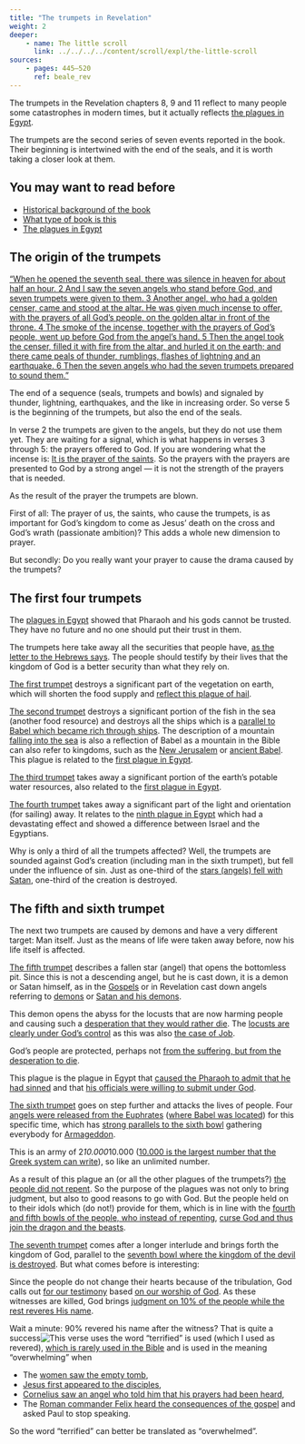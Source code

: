 ```yaml
---
title: "The trumpets in Revelation"
weight: 2
deeper:
    - name: The little scroll
      link: ../../../../content/scroll/expl/the-little-scroll
sources: 
    - pages: 445–520
      ref: beale_rev
---
```


The trumpets in the Revelation chapters 8, 9 and 11 reflect to many people some catastrophes in modern times, but it actually reflects [the plagues in Egypt](../../../../bible/exodus/expl/the-plagues-in-egypt).

The trumpets are the second series of seven events reported in the book. Their beginning is intertwined with the end of the seals, and it is worth taking a closer look at them.

## You may want to read before

<a name="bced"></a>
- [Historical background of the book](../../../../background/history/expl/pax-romana-key-to-understand-the-book-of-revelation)
- [What type of book is this](../../../../background/literature/expl/the-book-of-revelation-how-to-read-it)
- [The plagues in Egypt](../../../../bible/exodus/expl/the-plagues-in-egypt)

## The origin of the trumpets

<a name="5cb5"></a>
[“When he opened the seventh seal, there was silence in heaven for about half an hour. 2 And I saw the seven angels who stand before God, and seven trumpets were given to them. 3 Another angel, who had a golden censer, came and stood at the altar. He was given much incense to offer, with the prayers of all God’s people, on the golden altar in front of the throne. 4 The smoke of the incense, together with the prayers of God’s people, went up before God from the angel’s hand. 5 Then the angel took the censer, filled it with fire from the altar, and hurled it on the earth; and there came peals of thunder, rumblings, flashes of lightning and an earthquake. 6 Then the seven angels who had the seven trumpets prepared to sound them.”](https://www.bibleserver.com/NIV/Revelation8%3A1-6)

The end of a sequence (seals, trumpets and bowls) and signaled by thunder, lightning, earthquakes, and the like in increasing order. So verse 5 is the beginning of the trumpets, but also the end of the seals.

In verse 2 the trumpets are given to the angels, but they do not use them yet. They are waiting for a signal, which is what happens in verses 3 through 5: the prayers offered to God. If you are wondering what the incense is: [It is the prayer of the saints](https://www.bibleserver.com/NIV/Revelation5%3A8). So the prayers with the prayers are presented to God by a strong angel — it is not the strength of the prayers that is needed.

As the result of the prayer the trumpets are blown.

First of all: The prayer of us, the saints, who cause the trumpets, is as important for God’s kingdom to come as Jesus’ death on the cross and God’s wrath (passionate ambition)? This adds a whole new dimension to prayer.

But secondly: Do you really want your prayer to cause the drama caused by the trumpets?

## The first four trumpets

<a name="8718"></a>
The [plagues in Egypt](../../../../bible/exodus/expl/the-plagues-in-egypt) showed that Pharaoh and his gods cannot be trusted. They have no future and no one should put their trust in them.

The trumpets here take away all the securities that people have, [as the letter to the Hebrews says](https://www.bibleserver.com/NIV/Hebrews12%3A26-28). The people should testify by their lives that the kingdom of God is a better security than what they rely on.

[The first trumpet](https://www.bibleserver.com/NIV/Revelation8%3A7) destroys a significant part of the vegetation on earth, which will shorten the food supply and [reflect this plague of hail](https://www.bibleserver.com/NIV/Exodus9%3A22-25).

[The second trumpet](https://www.bibleserver.com/NIV/Revelation8%3A8-9) destroys a significant portion of the fish in the sea (another food resource) and destroys all the ships which is a [parallel to Babel which became rich through ships](https://www.bibleserver.com/NIV/Revelation18%3A19). The description of a mountain [falling into the sea](https://www.bibleserver.com/NIV/Revelation18%3A21) is also a reflection of Babel as a mountain in the Bible can also refer to kingdoms, such as the [New Jerusalem](https://www.bibleserver.com/NIV/Revelation21%3A10) or [ancient Babel](https://www.bibleserver.com/NIV/Jeremiah51%3A25). This plague is related to the [first plague in Egypt](https://www.bibleserver.com/NIV/Exodus7%3A21).

[The third trumpet](https://www.bibleserver.com/NIV/Revelation8%3A10-11) takes away a significant portion of the earth’s potable water resources, also related to the [first plague in Egypt](https://www.bibleserver.com/NIV/Exodus7%3A21).

[The fourth trumpet](https://www.bibleserver.com/NIV/Revelation8%3A12-13) takes away a significant part of the light and orientation (for sailing) away. It relates to the [ninth plague in Egypt](https://www.bibleserver.com/NIV/Exodus10%3A22-23) which had a devastating effect and showed a difference between Israel and the Egyptians.

Why is only a third of all the trumpets affected? Well, the trumpets are sounded against God’s creation (including man in the sixth trumpet), but fell under the influence of sin. Just as one-third of the [stars (angels) fell with Satan](../../../../content/jesus/expl/a-different-christmas-story), one-third of the creation is destroyed.

## The fifth and sixth trumpet

<a name="403f"></a>
The next two trumpets are caused by demons and have a very different target: Man itself. Just as the means of life were taken away before, now his life itself is affected.

[The fifth trumpet](https://www.bibleserver.com/NIV/Revelation9%3A1-12) describes a fallen star (angel) that opens the bottomless pit. Since this is not a descending angel, but he is cast down, it is a demon or Satan himself, as in the [Gospels](https://www.bibleserver.com/NIV/Luke10%3A18) or in Revelation cast down angels referring to [demons](https://www.bibleserver.com/NIV/Revelation12%3A4) or [Satan and his demons](https://www.bibleserver.com/NIV/Revelation12%3A9-10).

This demon opens the abyss for the locusts that are now harming people and causing such a [desperation that they would rather die](https://www.bibleserver.com/NIV/Revelation9%3A6). The [locusts are clearly under God’s control](https://www.bibleserver.com/NIV/Revelation9%3A5) as this was also [the case of Job](https://www.bibleserver.com/NIV/Job2%3A4-6).

God’s people are protected, perhaps not [from the suffering, but from the desperation to die](https://www.bibleserver.com/NIV/Revelation9%3A4).

This plague is the plague in Egypt that [caused the Pharaoh to admit that he had sinned](https://www.bibleserver.com/NIV/Exodus10%3A13-17) and that [his officials were willing to submit under God](https://www.bibleserver.com/NIV/Exodus10%3A7).

[The sixth trumpet](https://www.bibleserver.com/NIV/Revelation9%3A13-21) goes on step further and attacks the lives of people. Four [angels were released from the Euphrates](https://www.bibleserver.com/NIV/Revelation9%3A14) ([where Babel was located](https://en.wikipedia.org/wiki/Babylon)) for this specific time, which has [strong parallels to the sixth bowl](https://www.bibleserver.com/NIV/Revelation16%3A12-14) gathering everybody for [Armageddon](../../../../content/bowls/expl/the-key-to-armageddon).

This is an army of 2*10.000*10.000 ([10.000 is the largest number that the Greek system can write](https://simple.wikipedia.org/wiki/Greek_numerals)), so like an unlimited number.

As a result of this plague an (or all the other plagues of the trumpets?) [the people did not repent](https://www.bibleserver.com/NIV/Revelation9%3A20-21). So the purpose of the plagues was not only to bring judgment, but also to good reasons to go with God. But the people held on to their idols which (do not!) provide for them, which is in line with the [fourth and fifth bowls of the people, who instead of repenting](https://www.bibleserver.com/NIV/Revelation16%3A8-11), [curse God and thus join the dragon and the beasts](https://www.bibleserver.com/NIV/Revelation13%3A5-6).

[The seventh trumpet](https://www.bibleserver.com/NIV/Revelation11%3A15-19) comes after a longer interlude and brings forth the kingdom of God, parallel to the [seventh bowl where the kingdom of the devil is destroyed](https://www.bibleserver.com/NIV/Revelation16%3A17-20). But what comes before is interesting:

Since the people do not change their hearts because of the tribulation, God calls out [for our testimony](https://www.bibleserver.com/NIV/Revelation11%3A3-12) based [on our worship of God](https://www.bibleserver.com/NIV/Revelation11%3A1-2). As these witnesses are killed, God brings [judgment on 10% of the people while the rest reveres His name](https://www.bibleserver.com/NIV/Revelation11%3A13). 

Wait a minute: 90% revered his name after the witness? That is quite a success![This verse](https://www.bibleserver.com/NIV/Revelation11%3A13) uses the word “terrified” is used (which I used as revered), [which is rarely used in the Bible](https://biblehub.com/greek/1719.htm) and is used in the meaning “overwhelming” when
- The [women saw the empty tomb](https://www.bibleserver.com/NIV/Luke24%3A5),
- [Jesus first appeared to the disciples](https://www.bibleserver.com/NIV/Luke24%3A5),
- [Cornelius saw an angel who told him that his prayers had been heard](https://www.bibleserver.com/NIV/Acts10%3A4),
- The [Roman commander Felix heard the consequences of the gospel](https://www.bibleserver.com/NIV/Acts24%3A25) and asked Paul to stop speaking.

So the word “terrified” can better be translated as “overwhelmed”.

